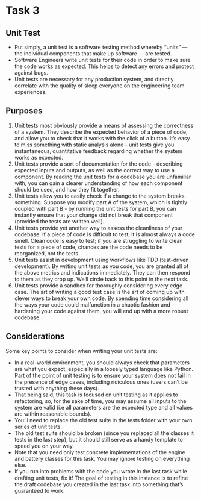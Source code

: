 # Task 3

## Unit Test

- Put simply, a unit test is a software testing method whereby “units” — the individual components that make up software — are tested.
- Software Engineers write unit tests for their code in order to make sure the code works as expected. This helps to detect any errors and protect against bugs.
- Unit tests are necessary for any production system, and directly correlate with the quality of sleep everyone on the engineering team experiences.

## Purposes

1. Unit tests most obviously provide a means of assessing the correctness of a system. They describe the expected behavior of a piece of code, and allow you to check that it works with the click of a button. It’s easy to miss something with static analysis alone - unit tests give you instantaneous, quantitative feedback regarding whether the system works as expected.
2. Unit tests provide a sort of documentation for the code - describing expected inputs and outputs, as well as the correct way to use a component. By reading the unit tests for a codebase you are unfamiliar with, you can gain a clearer understanding of how each component should be used, and how they fit together.
3. Unit tests allow you to easily check if a change to the system breaks something. Suppose you modify part A of the system, which is tightly coupled with part B - by running the unit tests for part B, you can instantly ensure that your change did not break that component (provided the tests are written well).
4. Unit tests provide yet another way to assess the cleanliness of your codebase. If a piece of code is difficult to test, it is almost always a code smell. Clean code is easy to test; if you are struggling to write clean tests for a piece of code, chances are the code needs to be reorganized, not the tests.
5. Unit tests assist in development using workflows like TDD (test-driven development). By writing unit tests as you code, you are granted all of the above metrics and indications immediately. They can then respond to them as they crop up. We’ll circle back to this point in the next task.
6. Unit tests provide a sandbox for thoroughly considering every edge case. The art of writing a good test case is the art of coming up with clever ways to break your own code. By spending time considering all the ways your code could malfunction in a chaotic fashion and hardening your code against them, you will end up with a more robust codebase.

## Considerations

Some key points to consider when writing your unit tests are:

- In a real-world environment, you should always check that parameters are what you expect, especially in a loosely typed language like Python. Part of the point of unit testing is to ensure your system does not fail in the presence of edge cases, including ridiculous ones (users can’t be trusted with anything these days).
- That being said, this task is focused on unit testing as it applies to refactoring, so, for the sake of time, you may assume all inputs to the system are valid (i.e all parameters are the expected type and all values are within reasonable bounds).
- You’ll need to replace the old test suite in the tests folder with your own series of unit tests.
- The old test suite should be broken (since you replaced all the classes it tests in the last step), but it should still serve as a handy template to speed you on your way.
- Note that you need only test concrete implementations of the engine and battery classes for this task. You may ignore testing on everything else.
- If you run into problems with the code you wrote in the last task while drafting unit tests, fix it! The goal of testing in this instance is to refine the draft codebase you created in the last task into something that’s guaranteed to work.
